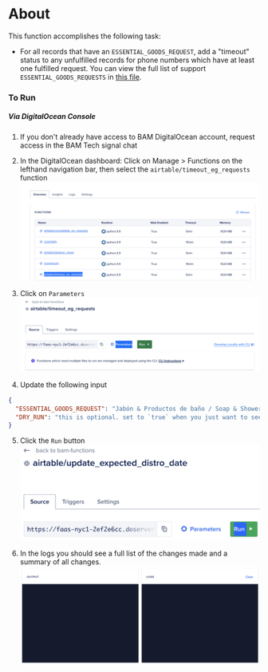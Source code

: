 # About

This function accomplishes the following task:

- For all records that have an `ESSENTIAL_GOODS_REQUEST`, add a "timeout" status to any unfulfilled records for phone numbers which have at least one fulfilled request. You can view the full list of support `ESSENTIAL_GOODS_REQUESTS` in [this file](../../../../core/bam_core/constants.py).

### To Run
##### Via DigitalOcean Console
1) If you don't already have access to BAM DigitalOcean account, request access in the BAM Tech signal chat
2) In the DigitalOcean dashboard: Click on Manage > Functions on the lefthand navigation bar, then select the `airtable/timeout_eg_requests` function
![](./assets/images/function_nav.png)

3) Click on `Parameters`
![](./assets/images/function_params.png)

4) Update the following input

```json
{
  "ESSENTIAL_GOODS_REQUEST": "Jabón & Productos de baño / Soap & Shower Products / 肥皂和淋浴产品",
  "DRY_RUN": "this is optional. set to `true` when you just want to see the expected output without running updates"
}
```

5) Click the `Run` button
![](./assets/images/function_run.png)

6) In the logs you should see a full list of the changes made and a summary of all changes.
![](./assets/images/function_logs.png)
